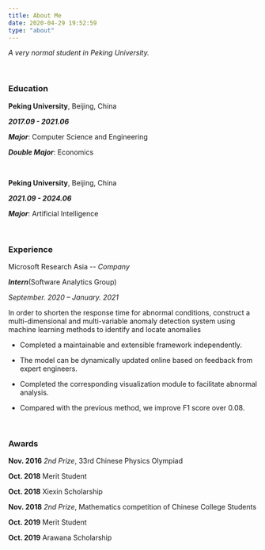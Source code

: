 ```yaml
---
title: About Me
date: 2020-04-29 19:52:59
type: "about"
---
```


*A very normal student in Peking University.*

&nbsp;

### Education

**Peking University**, Beijing, China

***2017.09 - 2021.06***

***Major***: Computer Science and Engineering

***Double Major***: Economics

&nbsp;

**Peking University**, Beijing, China

***2021.09 - 2024.06***

***Major***: Artificial Intelligence

&nbsp;

### Experience

Microsoft Research Asia -- *Company*

***Intern***(Software Analytics Group) 

*September. 2020 – January. 2021*

In order to shorten the response time for abnormal conditions, construct a multi-dimensional and multi-variable anomaly detection system using machine learning methods to identify and locate anomalies

* Completed a maintainable and extensible framework independently.

* The model can be dynamically updated online based on feedback from expert engineers.
* Completed the corresponding visualization module to facilitate abnormal analysis.
* Compared with the previous method, we improve F1 score over 0.08.

&nbsp;

### Awards

**Nov. 2016** *2nd Prize*, 33rd Chinese Physics Olympiad

**Oct. 2018** Merit Student

**Oct. 2018** Xiexin Scholarship

**Nov. 2018** *2nd Prize*, Mathematics competition of Chinese College Students

**Oct. 2019** Merit Student

**Oct. 2019** Arawana Scholarship

